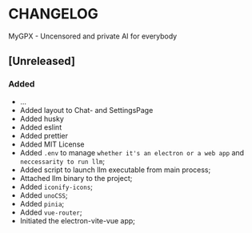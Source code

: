 # CHANGELOG

MyGPX - Uncensored and private AI for everybody

## [Unreleased]

### Added

- ...
- Added layout to Chat- and SettingsPage
- Added husky
- Added eslint
- Added prettier
- Added MIT License
- Added `.env` to manage `whether it's an electron or a web app` and `neccessarity to run llm`;
- Added script to launch llm executable from main process;
- Attached llm binary to the project;
- Added `iconify-icons`;
- Added `unoCSS`;
- Added `pinia`;
- Added `vue-router`;
- Initiated the electron-vite-vue app;
